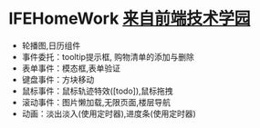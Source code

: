 # IFEHomeWork [来自前端技术学园](http://ife.baidu.com/)

- 轮播图,日历组件
- 事件委托：tooltip提示框, 购物清单的添加与删除
- 表单事件：模态框,表单验证
- 键盘事件：方块移动
- 鼠标事件：鼠标轨迹特效([todo]),鼠标拖拽
- 滚动事件：图片懒加载,无限页面,楼层导航
- 动画：淡出淡入(使用定时器),进度条(使用定时器)